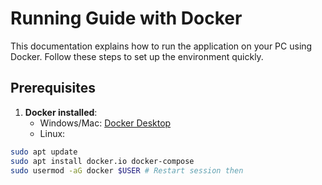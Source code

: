 # Running Guide with Docker

This documentation explains how to run the application on your PC using Docker. Follow these steps to set up the environment quickly.

## Prerequisites

1. **Docker installed**:
   - Windows/Mac: [Docker Desktop](https://www.docker.com/products/docker-desktop)
   - Linux: 
 ````bash
 sudo apt update
 sudo apt install docker.io docker-compose
 sudo usermod -aG docker $USER # Restart session then
 ````